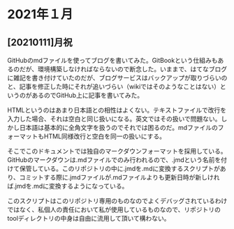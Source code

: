 # 2021年１月

## [20210111]月祝

GitHubのmdファイルを使ってブログを書いてみた。GitBookという仕組みもあるのだが、環境構築しなければならないので断念した。いままで、はてなブログに雑記を書き付けていたのだが、ブログサービスはバックアップが取りづらいのと、記事を修正した時にそれが追いづらい（wikiではそのようなことはない）というのがあるのでGitHub上に記事を書いてみた。

HTMLというのはあまり日本語との相性はよくない。テキストファイルで改行を入力した場合、それは空白と同じ扱いになる。英文ではその扱いで問題ない。しかし日本語は基本的に全角文字を扱うのでそれでは困るのだ。mdファイルのフォーマットもHTML同様改行と空白を同一の扱いにする。

そこでこのドキュメントでは独自のマークダウンフォーマットを採用している。GitHubのマークダウンは.mdファイルでのみ行われるので、.jmdという名前を付けて保管している。このリポジトリの中に.jmdを.mdに変換するスクリプトがあり、コミットする際に.jmdファイルが.mdファイルよりも更新日時が新しければ.jmdを.mdに変換するようになっている。

このスクリプトはこのリポジトリ専用のものなのでよくデバッグされているわけではなく、私個人の責任において私が使用しているものなので、リポジトリのtoolディレクトリの中身は自由に流用して頂いて構わない。


